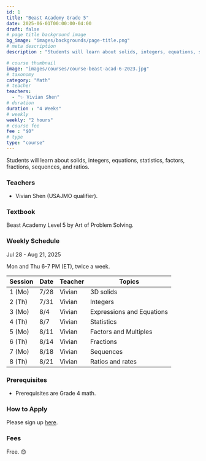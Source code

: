 ```yaml
---
id: 1
title: "Beast Academy Grade 5"
date: 2025-06-01T00:00:00-04:00
draft: false
# page title background image
bg_image: "images/backgrounds/page-title.png"
# meta description
description : "Students will learn about solids, integers, equations, statistics, factors, fractions, sequences, and ratios."

# course thumbnail
image: "images/courses/course-beast-acad-6-2023.jpg"
# taxonomy
category: "Math"
# teacher
teachers:
  - "✨ Vivian Shen"
# duration
duration : "4 Weeks"
# weekly
weekly: "2 hours"
# course fee
fee : "$0"
# type
type: "course"
---
```


Students will learn about solids, integers, equations, statistics, factors, fractions, sequences, and ratios.

### Teachers

* Vivian Shen (USAJMO qualifier).

### Textbook 
Beast Academy Level 5 by Art of Problem Solving.

### Weekly Schedule

Jul 28 - Aug 21, 2025

Mon and Thu 6-7 PM (ET), twice a week.

|Session|Date | Teacher|Topics
|-------|-----|--------|------------------------------------------------------
|1 (Mo) |7/28 | Vivian | 3D solids
|2 (Th) |7/31 | Vivian | Integers
|3 (Mo) |8/4  | Vivian | Expressions and Equations
|4 (Th) |8/7  | Vivian | Statistics
|5 (Mo) |8/11 | Vivian | Factors and Multiples
|6 (Th) |8/14 | Vivian | Fractions
|7 (Mo) |8/18 | Vivian | Sequences
|8 (Th) |8/21 | Vivian | Ratios and rates

### Prerequisites

* Prerequisites are Grade 4 math.

### How to Apply

Please sign up [here](https://forms.gle/sqG1GRbDJv3GEyxN7).

### Fees

Free. 😊

